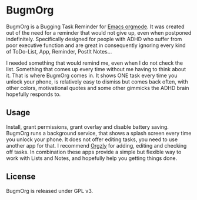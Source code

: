 # BugmOrg

BugmOrg is a Bugging Task Reminder for [Emacs orgmode](https://orgmode.org/). It was created out of the need for a 
reminder that would not give up, even when postponed indefinitely. Specifically designed for people
with ADHD who suffer from poor executive function and are great in consequently ignoring every
kind of ToDo-List, App, Reminder, PostIt Notes... 

I needed something that would remind me, even when I do not check the list. Something that
comes up every time without me having to think about it. That is where 
BugmOrg comes in. It shows ONE task every time you unlock your phone, is relatively easy to 
dismiss but comes back often, with other colors, motivational quotes and some other gimmicks 
the ADHD brain hopefully responds to.

## Usage

Install, grant permissions, grant overlay and disable battery saving. BugmOrg runs a background service, that 
shows a splash screen every time you unlock your phone. It does not offer editing 
tasks, you need to use another app for that. I recommend [Orgzly](https://orgzly.com/) for adding, 
editing and checking off tasks. In combination these apps provide a simple but flexible way to 
work with Lists and Notes, and hopefully help you getting things done.

## License

BugmOrg is released under GPL v3.
